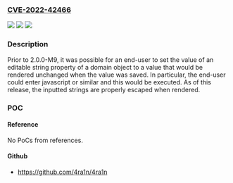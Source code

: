 ### [CVE-2022-42466](https://cve.mitre.org/cgi-bin/cvename.cgi?name=CVE-2022-42466)
![](https://img.shields.io/static/v1?label=Product&message=Apache%20Isis&color=blue)
![](https://img.shields.io/static/v1?label=Version&message=%3C%202.0.0-M9%20&color=brighgreen)
![](https://img.shields.io/static/v1?label=Vulnerability&message=CWE-79%20Improper%20Neutralization%20of%20Input%20During%20Web%20Page%20Generation%20('Cross-site%20Scripting')&color=brighgreen)

### Description

Prior to 2.0.0-M9, it was possible for an end-user to set the value of an editable string property of a domain object to a value that would be rendered unchanged when the value was saved. In particular, the end-user could enter javascript or similar and this would be executed. As of this release, the inputted strings are properly escaped when rendered.

### POC

#### Reference
No PoCs from references.

#### Github
- https://github.com/4ra1n/4ra1n

